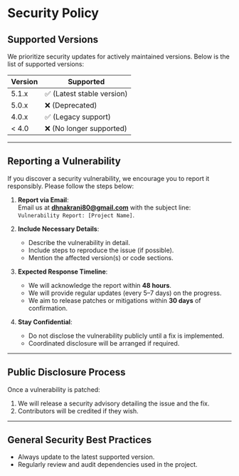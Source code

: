 
# **Security Policy**

## **Supported Versions**

We prioritize security updates for actively maintained versions. Below is the list of supported versions:

| Version | Supported          |
| ------- | ------------------ |
| 5.1.x   | ✅ (Latest stable version) |
| 5.0.x   | ❌ (Deprecated)     |
| 4.0.x   | ✅ (Legacy support) |
| < 4.0   | ❌ (No longer supported) |

---

## **Reporting a Vulnerability**

If you discover a security vulnerability, we encourage you to report it responsibly. Please follow the steps below:

1. **Report via Email**:  
   Email us at **[dhnakrani80@gmail.com](mailto:dhnakrani80@gmail.com)** with the subject line: `Vulnerability Report: [Project Name]`.

2. **Include Necessary Details**:
   - Describe the vulnerability in detail.
   - Include steps to reproduce the issue (if possible).
   - Mention the affected version(s) or code sections.

3. **Expected Response Timeline**:
   - We will acknowledge the report within **48 hours**.
   - We will provide regular updates (every 5–7 days) on the progress.
   - We aim to release patches or mitigations within **30 days** of confirmation.

4. **Stay Confidential**:
   - Do not disclose the vulnerability publicly until a fix is implemented.
   - Coordinated disclosure will be arranged if required.

---

## **Public Disclosure Process**

Once a vulnerability is patched:
1. We will release a security advisory detailing the issue and the fix.
2. Contributors will be credited if they wish.

---

## **General Security Best Practices**

- Always update to the latest supported version.
- Regularly review and audit dependencies used in the project.
